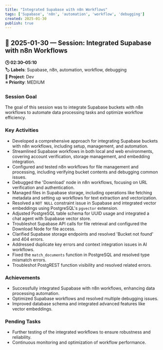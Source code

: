 ```yaml
---
title: "Integrated Supabase with n8n Workflows"
tags: ['Supabase', 'n8n', 'automation', 'workflow', 'debugging']
created: 2025-01-30
publish: true
---
```


## 📅 2025-01-30 — Session: Integrated Supabase with n8n Workflows

**🕒 02:30–05:10**  
**🏷️ Labels**: Supabase, n8n, automation, workflow, debugging  
**📂 Project**: Dev  
**⭐ Priority**: MEDIUM  


### Session Goal
The goal of this session was to integrate Supabase buckets with n8n workflows to automate data processing tasks and optimize workflow efficiency.

### Key Activities
- Developed a comprehensive approach for integrating Supabase buckets with n8n workflows, including setup, management, and automation.
- Streamlined Supabase workflows in both local and web environments, covering account verification, storage management, and embedding integration.
- Configured and tested n8n workflows for file management and processing, including verifying bucket contents and debugging common issues.
- Debugged the 'Download' node in n8n workflows, focusing on URL verification and authentication.
- Managed files in Supabase storage, including operations like fetching metadata and setting up workflows for text extraction and vectorization.
- Resolved a `NOT NULL` constraint issue in Supabase and integrated vector embeddings using PostgreSQL's `pgvector` extension.
- Adjusted PostgreSQL table schema for UUID usage and integrated a chat agent with Supabase vector store.
- Troubleshot Supabase API calls for file retrieval and configured the Download Node for file access.
- Clarified Supabase storage endpoints and resolved 'Bucket not found' and 404 errors.
- Addressed duplicate key errors and context integration issues in AI workflows.
- Fixed the `match_documents` function in PostgreSQL and resolved type mismatch errors.
- Troubleshot PostgREST function visibility and resolved related errors.

### Achievements
- Successfully integrated Supabase with n8n workflows, enhancing data processing automation.
- Optimized Supabase workflows and resolved multiple debugging issues.
- Improved database schema and integrated advanced features like vector embeddings.

### Pending Tasks
- Further testing of the integrated workflows to ensure robustness and reliability.
- Continuous monitoring and optimization of workflow performance.
